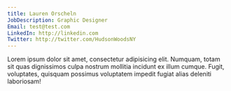 ```yaml
---
title: Lauren Orscheln
JobDescription: Graphic Designer
Email: test@test.com
LinkedIn: http://linkedin.com
Twitter: http://twitter.com/HudsonWoodsNY
---
```

Lorem ipsum dolor sit amet, consectetur adipisicing elit. Numquam, totam sit quas dignissimos culpa nostrum mollitia incidunt ex illum cumque. Fugit, voluptates, quisquam possimus voluptatem impedit fugiat alias deleniti laboriosam!